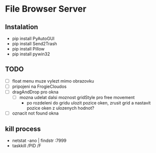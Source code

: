 # File Browser Server

## Instalation

- pip install PyAutoGUI
- pip install Send2Trash
- pip install Pillow
- pip install pywin32

## TODO

- [ ] float menu muze vylezt mimo obrazovku
- [ ] pripojeni na FrogieCloudos
- [ ] dragAndDrop pro okna
    - [ ] mozna udelat dalsi moznost gridStyle pro free movement
        - po rozdeleni do gridu ulozit pozice oken, zrusit grid a nastavit pozice oken z ulozenych hodnot?
- [ ] oznacit not found okna

## kill process

- netstat -ano | findstr :7999
- taskkill /PID <PID> /F